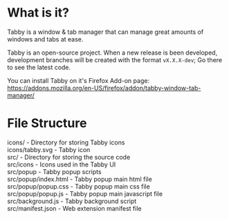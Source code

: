 # What is it?

Tabby is a window & tab manager that can manage great amounts of windows and tabs at ease.

Tabby is an open-source project. When a new release is been developed, development branches will be created with the format `vX.X.X-dev`; Go there to see the latest code.

You can install Tabby on it's Firefox Add-on page: https://addons.mozilla.org/en-US/firefox/addon/tabby-window-tab-manager/

# File Structure

icons/ - Directory for storing Tabby icons<br/>
icons/tabby.svg - Tabby icon<br/>
src/ - Directory for storing the source code<br/>
src/icons - Icons used in the Tabby UI<br/>
src/popup - Tabby popup scripts<br/>
src/popup/index.html - Tabby popup main html file<br/>
src/popup/popup.css - Tabby popup main css file<br/>
src/popup/popup.js - Tabby popup main javascript file<br/>
src/background.js - Tabby background script<br/>
src/manifest.json - Web extension manifest file
